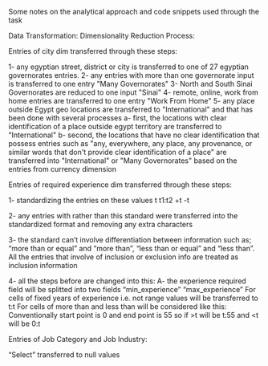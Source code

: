 Some notes on the analytical approach and code snippets used through the task



Data Transformation:
Dimensionality Reduction Process:

Entries of city dim transferred through these steps:

1- any egyptian street, district or city is transferred to one of 27 egyptian governorates entries.
2- any entries with more than one governorate input is transferred to one entry "Many Governorates"
3- North and South Sinai Governorates are reduced to one input "Sinai"
4- remote, online, work from home entries are transferred to one entry "Work From Home"
5- any place outside Egypt geo locations are transferred to "International" and that has been done with several processes
a- first, the locations with clear identification of a place outside egypt territory are transferred to "International"
b- second, the locations that have no clear identification that possess entries such as "any, everywhere, any place, any provenance, or similar words that don't provide clear identification of a place" are transferred into "International" or "Many Governorates" based on the entries from currency dimension


Entries of required experience dim transferred through these steps:

1- standardizing the entries on these values 
t
t1:t2
+t
-t

2- any entries with rather than this standard were transferred into the standardized format and removing any extra characters

3- the standard can’t involve differentiation between information such as; “more than or equal” and “more than”, “less than or equal” and “less than”.
All the entries that involve of inclusion or exclusion info are treated as inclusion information

4- all the steps before are changed into this:
A- the experience required field will be splitted into two fields “min_experience” “max_experience”
For cells of fixed years of experience i.e. not range values will be transferred to t:t
For cells of more than and less than will be considered like this:
Conventionally start point is 0 and end point is 55 so if >t will be t:55 and <t will be 0:t


Entries of Job Category and Job Industry:

“Select” transferred to null values
